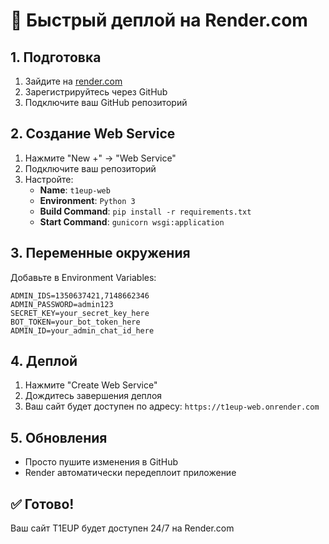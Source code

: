 # 🚀 Быстрый деплой на Render.com

## 1. Подготовка
1. Зайдите на [render.com](https://render.com)
2. Зарегистрируйтесь через GitHub
3. Подключите ваш GitHub репозиторий

## 2. Создание Web Service
1. Нажмите "New +" → "Web Service"
2. Подключите ваш репозиторий
3. Настройте:
   - **Name**: `t1eup-web`
   - **Environment**: `Python 3`
   - **Build Command**: `pip install -r requirements.txt`
   - **Start Command**: `gunicorn wsgi:application`

## 3. Переменные окружения
Добавьте в Environment Variables:
```
ADMIN_IDS=1350637421,7148662346
ADMIN_PASSWORD=admin123
SECRET_KEY=your_secret_key_here
BOT_TOKEN=your_bot_token_here
ADMIN_ID=your_admin_chat_id_here
```

## 4. Деплой
1. Нажмите "Create Web Service"
2. Дождитесь завершения деплоя
3. Ваш сайт будет доступен по адресу: `https://t1eup-web.onrender.com`

## 5. Обновления
- Просто пушите изменения в GitHub
- Render автоматически передеплоит приложение

## ✅ Готово!
Ваш сайт T1EUP будет доступен 24/7 на Render.com
